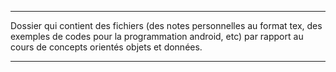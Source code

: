 *****************************************************************************************************************************
                                                                                                                           
Dossier qui contient des fichiers (des notes personnelles au format tex, des exemples de codes pour la programmation android, etc) par rapport au cours de concepts orientés objets et données.                                             
                                                                                                                           
*****************************************************************************************************************************
